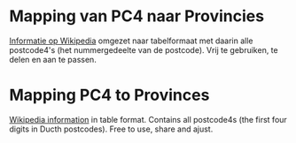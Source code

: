 # Mapping van PC4 naar Provincies

[Informatie op Wikipedia](https://nl.wikipedia.org/wiki/Postcodes_in_Nederland) omgezet naar tabelformaat met daarin alle postcode4's (het nummergedeelte van de postcode). Vrij te gebruiken, te delen en aan te passen.

# Mapping PC4 to Provinces

[Wikipedia information](https://nl.wikipedia.org/wiki/Postcodes_in_Nederland) in table format. Contains all postcode4s (the first four digits in Ducth postcodes). Free to use, share and ajust.
